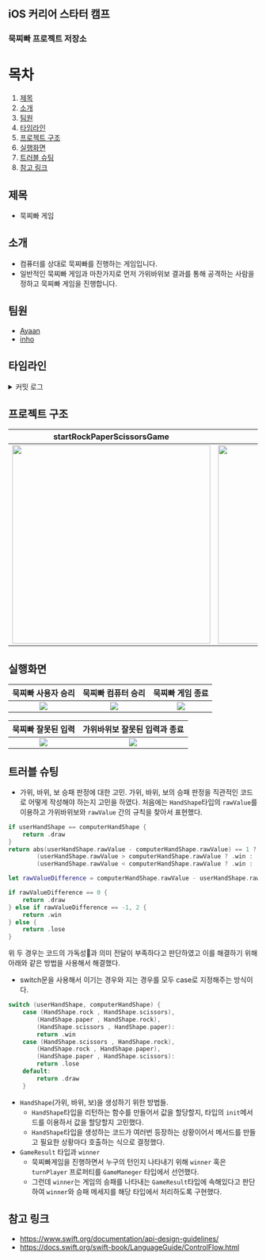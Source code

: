 ## iOS 커리어 스타터 캠프

### 묵찌빠 프로젝트 저장소

<!-- 
1. 제목: 앱 이름
2. 소개: 2~3줄 사이의 간략한 소개글
3. 팀원
3-1. 사진 (아바타 or 미모지)
3-2. 닉네임
3-3. 역할
4. 타임라인: 시간 순으로 프로젝트의 주요 진행 척도를 표시
5. 시각화된 프로젝트 구조(다이어그램 등)
6. 실행 화면(기능 설명)
6-1. 화면 스크린샷 or gif
6-2. 해당 화면에 대한 설명
7. 트러블 슈팅
7-1. 겪었던 문제점, 고민했던 부분 → 해결책
7-2. 사소하다고 느껴지더라도 가능한 많은 트러블 슈팅을 작성합니다. (물론 순서는 중요도 순으로 작성합니다.)
* 문제해결 항목과 내용이 많다면 캠프 이후에 항목수를 조절하여 README 분량을 조절해보세요.
README DAY에 README를 완벽하게 완성하는 것이 아니기 때문에 포트폴리오 제출시 다시 한번 다듬어 봅시다.
8. 참고 링크
8-1. 사용한 자료의 출처, 식별자 표시
-->

# 목차
1. [제목](#제목)
2. [소개](#소개)
3. [팀원](#팀원)
4. [타임라인](#타임라인)
5. [프로젝트 구조](#프로젝트-구조)
6. [실행화면](#실행화면)
7. [트러블 슈팅](#트러블-슈팅)
8. [참고 링크](#참고-링크)

## 제목
- 묵찌빠 게임
## 소개
- 컴퓨터를 상대로 묵찌빠를 진행하는 게임입니다.
- 일반적인 묵찌빠 게임과 마찬가지로
먼저 가위바위보 결과를 통해 공격하는 사람을 정하고
묵찌빠 게임을 진행합니다.


## 팀원
- [Ayaan]()
- [inho]()

## 타임라인
<details>
    <summary>커밋 로그</summary>
    <img src="https://i.imgur.com/OtWJQNz.png" width="800" height="400"/>
    <img src="https://i.imgur.com/NEFOFYU.png" width="800" height="400"/>
    <img src="https://i.imgur.com/njlvnJ3.png" width="800" height="400"/>
</details>



## 프로젝트 구조
|startRockPaperScissorsGame|startMukJjiBbaGame|
|:---:|:---:|
|<img src="https://i.imgur.com/AjX2J0r.png" width="400" height="400"/>|<img src="https://i.imgur.com/pOTmSgc.png" width="400" height="400"/>|

## 실행화면
|묵찌빠 사용자 승리|묵찌빠 컴퓨터 승리|묵찌빠 게임 종료|
|:---:|:---:|:---:|
|![](https://i.imgur.com/KzvcGTl.gif)|![](https://i.imgur.com/kHvlhrf.gif)|![](https://i.imgur.com/q5GEc1m.gif)

|묵찌빠 잘못된 입력|가위바위보 잘못된 입력과 종료|
|:---:|:---:|
|![](https://i.imgur.com/b1wutnX.gif)|![](https://i.imgur.com/s2sSHlx.gif)|

## 트러블 슈팅
- 가위, 바위, 보 승패 판정에 대한 고민.
 가위, 바위, 보의 승패 판정을 직관적인 코드로 어떻게 작성해야 하는지 고민을 하였다.
 처음에는 `HandShape`타입의 `rawValue`를 이용하고 가위바위보와 `rawValue` 간의 규칙을 찾아서 표현했다.
```swift
if userHandShape == computerHandShape {
    return .draw
}
return abs(userHandShape.rawValue - computerHandShape.rawValue) == 1 ? 
        (userHandShape.rawValue > computerHandShape.rawValue ? .win : .lose) : 
        (userHandShape.rawValue < computerHandShape.rawValue ? .win : .lose)
```
```swift
let rawValueDifference = computerHandShape.rawValue - userHandShape.rawValue

if rawValueDifference == 0 {
    return .draw
} else if rawValueDifference == -1, 2 {
    return .win
} else {
    return .lose
}
```
위 두 경우는 코드의 가독성과 의미 전달이 부족하다고 판단하였고
이를 해결하기 위해 아래와 같은 방법을 사용해서 해결했다.
- switch문을 사용해서 이기는 경우와 지는 경우를 모두 case로 지정해주는 방식이다.
    
```swift   
switch (userHandShape, computerHandShape) {
    case (HandShape.rock , HandShape.scissors),
        (HandShape.paper , HandShape.rock),
        (HandShape.scissors , HandShape.paper):
        return .win
    case (HandShape.scissors , HandShape.rock),
        (HandShape.rock , HandShape.paper),
        (HandShape.paper , HandShape.scissors):
        return .lose
    default:
        return .draw
    }  
```
- `HandShape`(가위, 바위, 보)을 생성하기 위한 방법들.
    - `HandShape`타입을 리턴하는 함수를 만들어서 값을 할당할지, 타입의 `init`메서드를 이용하서 값을 할당할지 고민했다.
    - `HandShape`타입을 생성하는 코드가 여러번 등장하는 상황이어서 메서드를 만들고 필요한 상황마다 호출하는 식으로 결정했다.
- `GameResult` 타입과 `winner`
    - 묵찌빠게임을 진행하면서 누구의 턴인지 나타내기 위해 `winner` 혹은 `turnPlayer` 프로퍼티를 `GameManeger` 타입에서 선언했다. 
    - 그런데 `winner`는 게임의 승패를 나타내는 `GameResult`타입에 속해있다고 판단하여 `winner`와 승패 메세지를 해당 타입에서 처리하도록 구현했다.


## 참고 링크
- https://www.swift.org/documentation/api-design-guidelines/
- https://docs.swift.org/swift-book/LanguageGuide/ControlFlow.html
